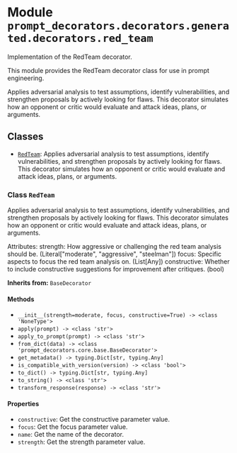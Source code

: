 # Module `prompt_decorators.decorators.generated.decorators.red_team`

Implementation of the RedTeam decorator.

This module provides the RedTeam decorator class for use in prompt engineering.

Applies adversarial analysis to test assumptions, identify vulnerabilities, and strengthen proposals by actively looking for flaws. This decorator simulates how an opponent or critic would evaluate and attack ideas, plans, or arguments.

## Classes

- [`RedTeam`](#class-redteam): Applies adversarial analysis to test assumptions, identify vulnerabilities, and strengthen proposals by actively looking for flaws. This decorator simulates how an opponent or critic would evaluate and attack ideas, plans, or arguments.

### Class `RedTeam`

Applies adversarial analysis to test assumptions, identify vulnerabilities, and strengthen proposals by actively looking for flaws. This decorator simulates how an opponent or critic would evaluate and attack ideas, plans, or arguments.

Attributes:
    strength: How aggressive or challenging the red team analysis should be. (Literal["moderate", "aggressive", "steelman"])
    focus: Specific aspects to focus the red team analysis on. (List[Any])
    constructive: Whether to include constructive suggestions for improvement after critiques. (bool)

**Inherits from:** `BaseDecorator`

#### Methods

- `__init__(strength=moderate, focus, constructive=True) -> <class 'NoneType'>`
- `apply(prompt) -> <class 'str'>`
- `apply_to_prompt(prompt) -> <class 'str'>`
- `from_dict(data) -> <class 'prompt_decorators.core.base.BaseDecorator'>`
- `get_metadata() -> typing.Dict[str, typing.Any]`
- `is_compatible_with_version(version) -> <class 'bool'>`
- `to_dict() -> typing.Dict[str, typing.Any]`
- `to_string() -> <class 'str'>`
- `transform_response(response) -> <class 'str'>`
#### Properties

- `constructive`: Get the constructive parameter value.
- `focus`: Get the focus parameter value.
- `name`: Get the name of the decorator.
- `strength`: Get the strength parameter value.

